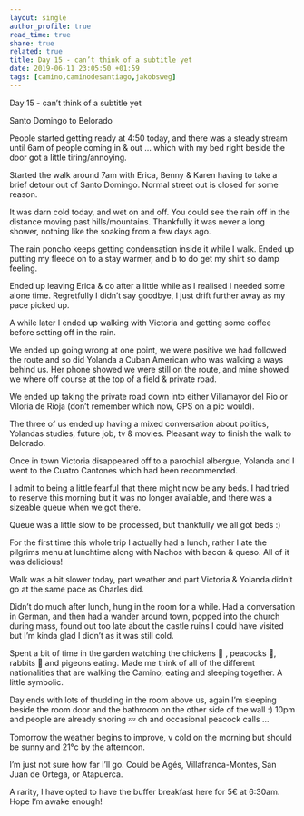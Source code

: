 ```yaml
---
layout: single
author_profile: true
read_time: true
share: true
related: true
title: Day 15 - can’t think of a subtitle yet
date: 2019-06-11 23:05:50 +01:59
tags: [camino,caminodesantiago,jakobsweg]
---
```


Day 15 - can’t think of a subtitle yet 

Santo Domingo to Belorado

People started getting ready at 4:50 today, and there was a steady stream until 6am of people coming in & out … which with my bed right beside the door got a little tiring/annoying.

Started the walk around 7am with Erica, Benny & Karen having to take a brief detour out of Santo Domingo. Normal street out is closed for some reason.

It was darn cold today, and wet on and off. You could see the rain off in the distance moving past hills/mountains. Thankfully it was never a long shower, nothing like the soaking from a few days ago.

The rain poncho keeps getting condensation inside it while I walk. Ended up putting my fleece on to a stay warmer, and b to do get my shirt so damp feeling.

Ended up leaving Erica & co after a little while as I realised I needed some alone time. Regretfully I didn’t say goodbye, I just drift further away as my pace picked up.

A while later I ended up walking with Victoria and getting some coffee before setting off in the rain.

We ended up going wrong at one point, we were positive we had followed the route and so did Yolanda a Cuban American who was walking a ways behind us. Her phone showed we were still on the route, and mine showed we where off course at the top of a field & private road.

We ended up taking the private road down into either Villamayor del Rio or Viloria de Rioja (don’t remember which now, GPS on a pic would).

The three of us ended up having a mixed conversation about politics, Yolandas studies, future job, tv & movies. Pleasant way to finish the walk to Belorado.

Once in town Victoria disappeared off to a parochial albergue, Yolanda and I went to the Cuatro Cantones which had been recommended.

I admit to being a little fearful that there might now be any beds. I had tried to reserve this morning but it was no longer available, and there was a sizeable queue when we got there. 

Queue was a little slow to be processed, but thankfully we all got beds :)

For the first time this whole trip I actually had a lunch, rather I ate the pilgrims menu at lunchtime along with Nachos with bacon & queso. All of it was delicious!

Walk was a bit slower today, part weather and part Victoria & Yolanda didn’t go at the same pace as Charles did.

Didn’t do much after lunch, hung in the room for a while. Had a conversation in German, and then had a wander around town, popped into the church during mass, found out too late about the castle ruins I could have visited but I’m kinda glad I didn’t as it was still cold.

Spent a bit of time in the garden watching the chickens 🐓 , peacocks 🦚, rabbits 🐇 and pigeons eating. Made me think of all of the different nationalities that are walking the Camino, eating and sleeping together. A little symbolic.

Day ends with lots of thudding in the room above us, again I’m sleeping beside the room door and the bathroom on the other side of the wall :) 10pm and people are already snoring 💤 oh and occasional peacock calls … 

Tomorrow the weather begins to improve, v cold on the morning but should be sunny and 21°c by the afternoon. 

I’m just not sure how far I’ll go. Could be Agés, Villafranca-Montes, San Juan de Ortega, or Atapuerca.

A rarity, I have opted to have the buffer breakfast here for 5€ at 6:30am. Hope I’m awake enough!

